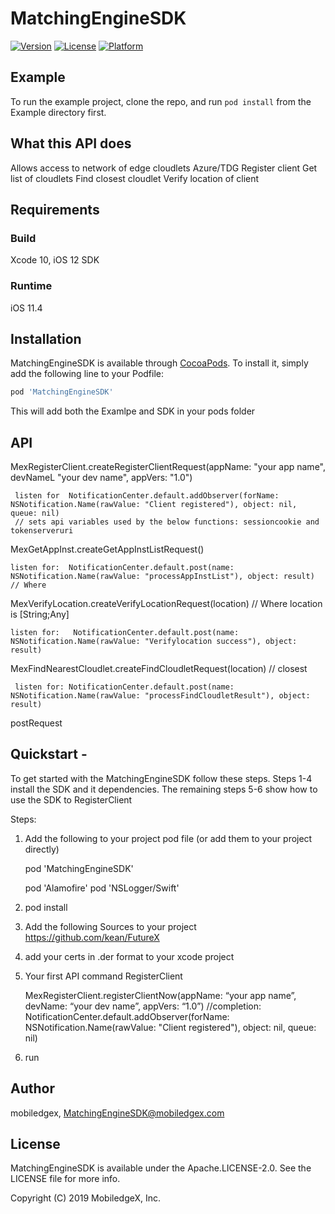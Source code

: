 # MatchingEngineSDK

[![Version](https://img.shields.io/cocoapods/v/MatchingEngineSDK.svg?style=flat)](https://cocoapods.org/pods/MatchingEngineSDK)
[![License](https://img.shields.io/cocoapods/l/MatchingEngineSDK.svg?style=flat)](https://cocoapods.org/pods/MatchingEngineSDK)
[![Platform](https://img.shields.io/cocoapods/p/MatchingEngineSDK.svg?style=flat)](https://cocoapods.org/pods/MatchingEngineSDK)

## Example

To run the example project, clone the repo, and run `pod install` from the Example directory first.

## What this API does
 Allows access to network of edge cloudlets Azure/TDG
 	Register client
 	Get list of cloudlets
 	Find closest cloudlet
 	Verify location of client
 
## Requirements

### Build

Xcode 10, iOS 12 SDK

### Runtime

iOS 11.4

## Installation

MatchingEngineSDK is available through [CocoaPods](https://cocoapods.org). To install
it, simply add the following line to your Podfile:

```ruby
pod 'MatchingEngineSDK'
```

This will add both the Examlpe and SDK in your pods folder

## API

MexRegisterClient.createRegisterClientRequest(appName: "your app name", devNameL "your dev name", appVers: "1.0")

	 listen for  NotificationCenter.default.addObserver(forName: NSNotification.Name(rawValue: "Client registered"), object: nil, queue: nil)
	 // sets api variables used by the below functions: sessioncookie and tokenserveruri
	       
MexGetAppInst.createGetAppInstListRequest()

	listen for:  NotificationCenter.default.post(name: NSNotification.Name(rawValue: "processAppInstList"), object: result)   // Where 

MexVerifyLocation.createVerifyLocationRequest(location) // Where location is [String;Any]

	listen for:   NotificationCenter.default.post(name: NSNotification.Name(rawValue: "Verifylocation success"), object: result)   

MexFindNearestCloudlet.createFindCloudletRequest(location)	// closest

	 listen for: NotificationCenter.default.post(name: NSNotification.Name(rawValue: "processFindCloudletResult"), object: result)  
	
postRequest
 
## Quickstart - 

To get started with the MatchingEngineSDK follow these steps. 
Steps 1-4 install the SDK and it dependencies.
 The remaining steps 5-6 show how to use the SDK to RegisterClient


Steps:

1) Add the following to your project pod file (or add them  to your project directly)

	pod 'MatchingEngineSDK'

	pod 'Alamofire'
	pod 'NSLogger/Swift'

2) pod install


3) Add the following Sources to your project
	https://github.com/kean/FutureX

4) add your certs in .der format to your xcode project


5) Your first API command RegisterClient

	MexRegisterClient.registerClientNow(appName: “your app name”, devName:  “your dev name”,  appVers: “1.0”)
	//completion: NotificationCenter.default.addObserver(forName: NSNotification.Name(rawValue: "Client registered"), object: nil, queue: nil)


6) run

## Author

mobiledgex, MatchingEngineSDK@mobiledgex.com

## License

MatchingEngineSDK is available under the Apache.LICENSE-2.0. See the LICENSE file for more info.

Copyright (C) 2019 MobiledgeX, Inc.

